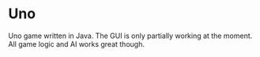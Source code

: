 # Uno
Uno game written in Java. The GUI is only partially working at the moment. All game logic and AI works great though.
